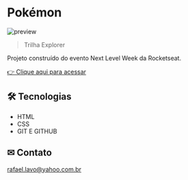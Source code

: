 # Pokémon 

![preview](./.github/preview.png)

> Trilha Explorer

Projeto construído do evento Next Level Week da Rocketseat.

[👉 Clique aqui para acessar](https://rafalavo.github.io/Pokemon/)

## 🛠 Tecnologias 
- HTML
- CSS
- GIT E GITHUB

## ✉ Contato

rafael.lavo@yahoo.com.br